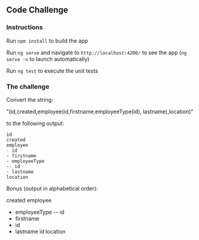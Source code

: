 ## Code Challenge

### Instructions
Run `npm install` to build the app

Run `ng serve` and navigate to `http://localhost:4200/` to see the app (`ng serve -o` to launch automatically) 

Run `ng test` to execute the unit tests

### The challenge

Convert the string: 

"(id,created,employee(id,firstname,employeeType(id), lastname),location)" 

to the following output:
```
id
created
employee
- id
- firstname
- employeeType
-- id
- lastname
location
```

Bonus (output in alphabetical order):

created
employee
- employeeType
-- id
- firstname
- id
- lastname
id
location

